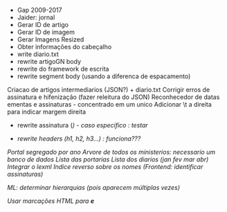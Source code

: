 - Gap 2009-2017
- Jaider: jornal
- Gerar ID de artigo
- Gerar ID de imagem 
- Gerar Imagens Resized
- Obter informações do cabeçalho
- write diario.txt
- rewrite artigoGN body
- rewrite do framework de escrita
- rewrite segment body (usando a diferenca de espacamento)

Criacao de artigos intermediarios (JSON?) + diario.txt
Corrigir erros de assinatura e hifenização (fazer releitura do JSON)
Reconhecedor de datas ementas e assinaturas - concentrado em um unico
Adicionar \t a direita para indicar margem direita

- rewrite assinatura (<i>) - caso especifico
: testar

- rewrite headers (h1, h2, h3...)
: funciona???

Portal segregado por ano
Arvore de todos os ministerios: necessario um banco de dados
Lista das portarias
Lista dos diarios (jan fev mar abr)
Integrar o lexml
Indice reverso sobre os nomes (Frontend: identificar assinaturas)

ML: determinar hierarquias (pois aparecem múltiplas vezes)

Usar marcações HTML para <B> e <I>
